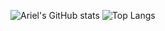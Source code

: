 ![Ariel's GitHub stats](https://github-readme-stats.vercel.app/api?username=arielsaulnier&show_icons=true&theme=radical)
![Top Langs](https://github-readme-stats.vercel.app/api/top-langs/?username=arielsaulnier&layout=compact&theme=radical)
